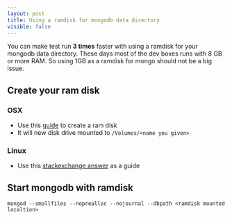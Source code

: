 ```yaml
---
layout: post
title: Using a ramdisk for mongodb data directory
visible: false
---
```


You can make test run **3 times** faster with using a ramdisk for your mongodb data directory. These days most of the dev boxes runs with 8 GB or more RAM. So using 1GB as a ramdisk for mongo should not be a big issue.

## Create your ram disk

### OSX
* Use this [guide](http://bogner.sh/2012/12/os-x-create-a-ram-disk-the-easy-way/) to create a ram disk
* It will new disk drive mounted to `/Volumes/<name you given>`

### Linux
* Use this [stackexchange answer](http://unix.stackexchange.com/a/66331) as a guide

## Start mongodb with ramdisk

    mongod --smallfiles --noprealloc --nojournal --dbpath <ramdisk mounted localtion>
